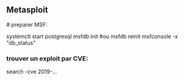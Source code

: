 ## Metasploit

# preparer MSF:

systemctl start postgresql
msfdb init #ou msfdb reinit
msfconsole -x "db_status"


### trouver un exploit par CVE: 

search -cve 2019-...




